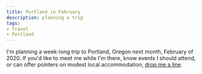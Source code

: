 ```yaml
---
title: Portland in February
description: planning a trip
tags:
- Travel
- Portland
---
```


I'm planning a week-long trip to Portland, Oregon next month, February of 2020.  If you'd like to meet me while I'm there, know events I should attend, or can offer pointers on modest local accommodation, [drop me a line](mailto:kyle@kemitchell.com).
